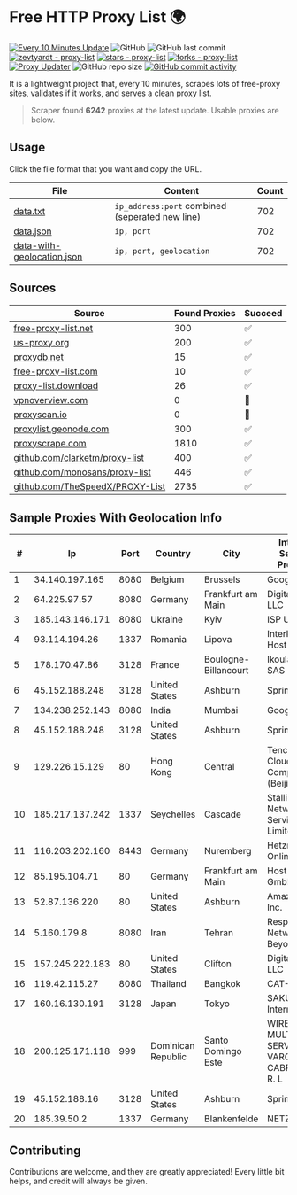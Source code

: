 
# Free HTTP Proxy List 🌍

[![Every 10 Minutes Update](https://github.com/mertguvencli/http-proxy-list/actions/workflows/main.yml/badge.svg?branch=main)](https://github.com/mertguvencli/http-proxy-list/actions/workflows/main.yml)
![GitHub](https://img.shields.io/github/license/mertguvencli/http-proxy-list)
![GitHub last commit](https://img.shields.io/github/last-commit/mertguvencli/http-proxy-list)
[![zevtyardt - proxy-list](https://img.shields.io/static/v1?label=zevtyardt&message=proxy-list&color=blue&logo=github)](https://github.com/zevtyardt/proxy-list "Go to GitHub repo")
[![stars - proxy-list](https://img.shields.io/github/stars/zevtyardt/proxy-list?style=social)](https://github.com/zevtyardt/proxy-list)
[![forks - proxy-list](https://img.shields.io/github/forks/zevtyardt/proxy-list?style=social)](https://github.com/zevtyardt/proxy-list)
[![Proxy Updater](https://github.com/zevtyardt/proxy-list/workflows/Proxy%20Updater/badge.svg)](https://github.com/zevtyardt/proxy-list/actions?query=workflow:"Proxy+Updater")
![GitHub repo size](https://img.shields.io/github/repo-size/zevtyardt/proxy-list)
[![GitHub commit activity](https://img.shields.io/github/commit-activity/m/zevtyardt/proxy-list?logo=commits)](https://github.com/zevtyardt/proxy-list/commits/main)

It is a lightweight project that, every 10 minutes, scrapes lots of free-proxy sites, validates if it works, and serves a clean proxy list.

> Scraper found **6242** proxies at the latest update. Usable proxies are below.

## Usage

Click the file format that you want and copy the URL.

|File|Content|Count|
|----|-------|-----|
|[data.txt](https://raw.githubusercontent.com/mertguvencli/http-proxy-list/main/proxy-list/data.txt)|`ip_address:port` combined (seperated new line)|702|
|[data.json](https://raw.githubusercontent.com/mertguvencli/http-proxy-list/main/proxy-list/data.json)|`ip, port`|702|
|[data-with-geolocation.json](https://raw.githubusercontent.com/mertguvencli/http-proxy-list/main/proxy-list/data-with-geolocation.json)|`ip, port, geolocation`|702|

## Sources

|Source|Found Proxies|Succeed|
|------|-------------|-------|
|[free-proxy-list.net](https://free-proxy-list.net)|300|✅|
|[us-proxy.org](https://www.us-proxy.org)|200|✅|
|[proxydb.net](http://proxydb.net)|15|✅|
|[free-proxy-list.com](https://free-proxy-list.com/?page=&port=&type%5B%5D=http&type%5B%5D=https&up_time=0&search=Search)|10|✅|
|[proxy-list.download](https://www.proxy-list.download/HTTP)|26|✅|
|[vpnoverview.com](https://vpnoverview.com/privacy/anonymous-browsing/free-proxy-servers)|0|🚫|
|[proxyscan.io](https://www.proxyscan.io)|0|🚫|
|[proxylist.geonode.com](https://proxylist.geonode.com/api/proxy-list?limit=300&page=1&sort_by=lastChecked&sort_type=desc&protocols=http,https)|300|✅|
|[proxyscrape.com](https://api.proxyscrape.com/v2/?request=displayproxies&protocol=http&timeout=10000&country=all&ssl=all&anonymity=all)|1810|✅|
|[github.com/clarketm/proxy-list](https://raw.githubusercontent.com/clarketm/proxy-list/master/proxy-list-raw.txt)|400|✅|
|[github.com/monosans/proxy-list](https://raw.githubusercontent.com/monosans/proxy-list/main/proxies/http.txt)|446|✅|
|[github.com/TheSpeedX/PROXY-List](https://raw.githubusercontent.com/TheSpeedX/PROXY-List/master/http.txt)|2735|✅|


## Sample Proxies With Geolocation Info

|#|Ip|Port|Country|City|Internet Service Provider|
|-|--|----|-------|----|-------------------------|
|1|34.140.197.165|8080|Belgium|Brussels|Google LLC|
|2|64.225.97.57|8080|Germany|Frankfurt am Main|DigitalOcean, LLC|
|3|185.143.146.171|8080|Ukraine|Kyiv|ISP UTELS|
|4|93.114.194.26|1337|Romania|Lipova|Interkvm Host SRL|
|5|178.170.47.86|3128|France|Boulogne-Billancourt|Ikoula Net SAS|
|6|45.152.188.248|3128|United States|Ashburn|Sprint|
|7|134.238.252.143|8080|India|Mumbai|Google LLC|
|8|45.152.188.248|3128|United States|Ashburn|Sprint|
|9|129.226.15.129|80|Hong Kong|Central|Tencent Cloud Computing (Beijing) Co|
|10|185.217.137.242|1337|Seychelles|Cascade|Stallion Network Services Limited|
|11|116.203.202.160|8443|Germany|Nuremberg|Hetzner Online GmbH|
|12|85.195.104.71|80|Germany|Frankfurt am Main|Host Europe GmbH|
|13|52.87.136.220|80|United States|Ashburn|Amazon.com, Inc.|
|14|5.160.179.8|8080|Iran|Tehran|Respina Networks & Beyond PJSC|
|15|157.245.222.183|80|United States|Clifton|DigitalOcean, LLC|
|16|119.42.115.27|8080|Thailand|Bangkok|CAT-BB|
|17|160.16.130.191|3128|Japan|Tokyo|SAKURA Internet Inc.|
|18|200.125.171.118|999|Dominican Republic|Santo Domingo Este|WIRELESS MULTI SERVICE VARGAS CABRERA, S. R. L|
|19|45.152.188.16|3128|United States|Ashburn|Sprint|
|20|185.39.50.2|1337|Germany|Blankenfelde|NETZNUTZ|



## Contributing

Contributions are welcome, and they are greatly appreciated! Every
little bit helps, and credit will always be given.

